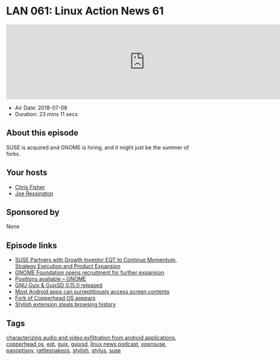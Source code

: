 # LAN 061: Linux Action News 61

<iframe src="https://player.fireside.fm/v2/DAcK9LdX+Xwx2ndHe?theme=dark" width="740" height="200" frameborder="0" scrolling="no"></iframe>

* Air Date: 2018-07-08
* Duration: 23 mins 11 secs

## About this episode

SUSE is acquired and GNOME is hiring, and it might just be the summer of forks.

## Your hosts
* [Chris Fisher](https://linuxactionnews.com/hosts/chris)
* [Joe Ressington](https://linuxactionnews.com/hosts/joe)

## Sponsored by

None



## Episode links

  * [SUSE Partners with Growth Investor EQT to Continue Momentum, Strategy Execution and Product Expansion](https://www.suse.com/c/news/suse-partners-with-growth-investor-eqt-to-continue-momentum-strategy-execution-and-product-expansion/ "SUSE Partners with Growth Investor EQT to Continue Momentum, Strategy Execution and Product Expansion")
  * [GNOME Foundation opens recruitment for further expansion](https://www.gnome.org/news/2018/07/gnome-foundation-opens-recruitment-for-further-expansion/ "GNOME Foundation opens recruitment for further expansion")
  * [Positions available – GNOME](https://www.gnome.org/foundation/careers/ "Positions available – GNOME")
  * [GNU Guix & GuixSD 0.15.0 released](https://www.gnu.org/software/guix/blog/2018/gnu-guix-and-guixsd-0.15.0-released/ "GNU Guix & GuixSD 0.15.0 released")
  * [Most Android apps can surreptitiously access screen contents](https://www.theregister.co.uk/2018/07/04/most_android_apps_can_slurp_your_screen_and_you_wouldnt_even_know/ "Most Android apps can surreptitiously access screen contents")
  * [Fork of Copperhead OS appears](https://github.com/dan-v/rattlesnakeos-stack "Fork of Copperhead OS appears")
  * [Stylish extension steals browsing history](https://robertheaton.com/2018/07/02/stylish-browser-extension-steals-your-internet-history/ "Stylish extension steals browsing history")



## Tags

[characterizing audio and video exfiltration from android applications](https://linuxactionnews.com/tags/characterizing%20audio%20and%20video%20exfiltration%20from%20android%20applications), [copperhead os](https://linuxactionnews.com/tags/copperhead%20os), [eqt](https://linuxactionnews.com/tags/eqt), [guix](https://linuxactionnews.com/tags/guix), [guixsd](https://linuxactionnews.com/tags/guixsd), [linux news podcast](https://linuxactionnews.com/tags/linux%20news%20podcast), [opensuse](https://linuxactionnews.com/tags/opensuse), [panoptispy](https://linuxactionnews.com/tags/panoptispy), [rattlesnakeos](https://linuxactionnews.com/tags/rattlesnakeos), [stylish](https://linuxactionnews.com/tags/stylish), [stylus](https://linuxactionnews.com/tags/stylus), [suse](https://linuxactionnews.com/tags/suse)
